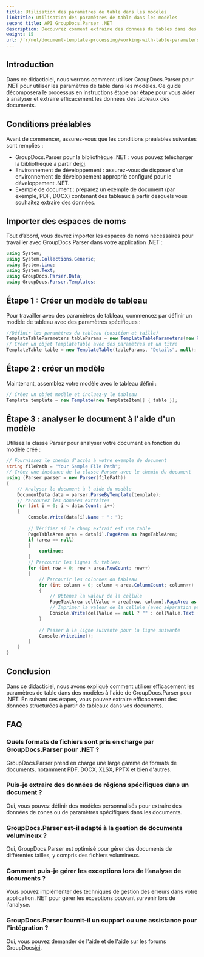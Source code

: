 ```yaml
---
title: Utilisation des paramètres de table dans les modèles
linktitle: Utilisation des paramètres de table dans les modèles
second_title: API GroupDocs.Parser .NET
description: Découvrez comment extraire des données de tables dans des documents à l'aide de GroupDocs.Parser pour .NET. Guide étape par étape pour l’utilisation des paramètres de table.
weight: 15
url: /fr/net/document-template-processing/working-with-table-parameters-in-templates/
---
```

## Introduction
Dans ce didacticiel, nous verrons comment utiliser GroupDocs.Parser pour .NET pour utiliser les paramètres de table dans les modèles. Ce guide décomposera le processus en instructions étape par étape pour vous aider à analyser et extraire efficacement les données des tableaux des documents.
## Conditions préalables
Avant de commencer, assurez-vous que les conditions préalables suivantes sont remplies :
-  GroupDocs.Parser pour la bibliothèque .NET : vous pouvez télécharger la bibliothèque à partir de[ici](https://releases.groupdocs.com/parser/net/).
- Environnement de développement : assurez-vous de disposer d'un environnement de développement approprié configuré pour le développement .NET.
- Exemple de document : préparez un exemple de document (par exemple, PDF, DOCX) contenant des tableaux à partir desquels vous souhaitez extraire des données.

## Importer des espaces de noms
Tout d’abord, vous devrez importer les espaces de noms nécessaires pour travailler avec GroupDocs.Parser dans votre application .NET :
```csharp
using System;
using System.Collections.Generic;
using System.Linq;
using System.Text;
using GroupDocs.Parser.Data;
using GroupDocs.Parser.Templates;
```
## Étape 1 : Créer un modèle de tableau
Pour travailler avec des paramètres de tableau, commencez par définir un modèle de tableau avec des paramètres spécifiques :
```csharp
//Définir les paramètres du tableau (position et taille)
TemplateTableParameters tableParams = new TemplateTableParameters(new Rectangle(new Point(35, 320), new Size(530, 55)), null);
// Créer un objet TemplateTable avec des paramètres et un titre
TemplateTable table = new TemplateTable(tableParams, "Details", null);
```
## Étape 2 : créer un modèle
Maintenant, assemblez votre modèle avec le tableau défini :
```csharp
// Créez un objet modèle et incluez-y le tableau
Template template = new Template(new TemplateItem[] { table });
```
## Étape 3 : analyser le document à l'aide d'un modèle
Utilisez la classe Parser pour analyser votre document en fonction du modèle créé :
```csharp
// Fournissez le chemin d’accès à votre exemple de document
string filePath = "Your Sample File Path";
// Créez une instance de la classe Parser avec le chemin du document
using (Parser parser = new Parser(filePath))
{
    // Analyser le document à l'aide du modèle
    DocumentData data = parser.ParseByTemplate(template);
    // Parcourez les données extraites
    for (int i = 0; i < data.Count; i++)
    {
        Console.Write(data[i].Name + ": ");
        
        // Vérifiez si le champ extrait est une table
        PageTableArea area = data[i].PageArea as PageTableArea;
        if (area == null)
        {
            continue;
        }
        // Parcourir les lignes du tableau
        for (int row = 0; row < area.RowCount; row++)
        {
            // Parcourir les colonnes du tableau
            for (int column = 0; column < area.ColumnCount; column++)
            {
                // Obtenez la valeur de la cellule
                PageTextArea cellValue = area[row, column].PageArea as PageTextArea;
                // Imprimer la valeur de la cellule (avec séparation par tabulation)
                Console.Write(cellValue == null ? "" : cellValue.Text + "\t");
            }
            
            // Passer à la ligne suivante pour la ligne suivante
            Console.WriteLine();
        }
    }
}
```

## Conclusion
Dans ce didacticiel, nous avons expliqué comment utiliser efficacement les paramètres de table dans des modèles à l'aide de GroupDocs.Parser pour .NET. En suivant ces étapes, vous pouvez extraire efficacement des données structurées à partir de tableaux dans vos documents.

## FAQ
### Quels formats de fichiers sont pris en charge par GroupDocs.Parser pour .NET ?
GroupDocs.Parser prend en charge une large gamme de formats de documents, notamment PDF, DOCX, XLSX, PPTX et bien d'autres.
### Puis-je extraire des données de régions spécifiques dans un document ?
Oui, vous pouvez définir des modèles personnalisés pour extraire des données de zones ou de paramètres spécifiques dans les documents.
### GroupDocs.Parser est-il adapté à la gestion de documents volumineux ?
Oui, GroupDocs.Parser est optimisé pour gérer des documents de différentes tailles, y compris des fichiers volumineux.
### Comment puis-je gérer les exceptions lors de l’analyse de documents ?
Vous pouvez implémenter des techniques de gestion des erreurs dans votre application .NET pour gérer les exceptions pouvant survenir lors de l'analyse.
### GroupDocs.Parser fournit-il un support ou une assistance pour l'intégration ?
 Oui, vous pouvez demander de l'aide et de l'aide sur les forums GroupDocs[ici](https://forum.groupdocs.com/c/parser/17).